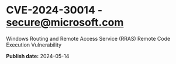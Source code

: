 # CVE-2024-30014 - secure@microsoft.com

Windows Routing and Remote Access Service (RRAS) Remote Code Execution Vulnerability

**Publish date:** 2024-05-14
